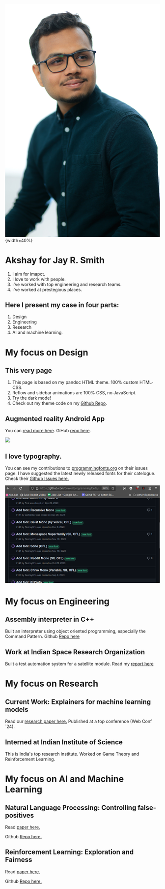 ![](./images/akshay-linkedin.jpg){width=40%}

# Akshay for Jay R. Smith

1. I aim for imapct. 
2. I love to work with people. 
3. I've worked with top engineering and research teams.
4. I've worked at prestegious places.

## Here I present my case in four parts:

1. Design
2. Engineering
3. Research
4. AI and machine learning.

# My focus on Design

## This very page

1. This page is based on my pandoc HTML theme. 100% custom HTML-CSS.
2. Reflow and sidebar animations are 100% CSS, no JavaScript.
3. Try the dark mode!
4. Check out my theme code on my [Github Repo](https://github.com/AkshayChn/pandoc-html-theme).

## Augmented reality Android App

You can [read more here](https://akych.com/cs428/). GiHub [repo here](https://github.com/AkshayChn/cs428-project-1).

![](https://akych.com/cs428/images/blank-vr.png)


## I love typography.

You can see my contributions to [programmingfonts.org](programmingfonts.org) on their issues page. I have suggested the latest newly released fonts for their catelogue. Check their [Github Issues here.](https://github.com/braver/programmingfonts/issues?q=is%3Aissue+is%3Aclosed)

![](./images/prog.png)

# My focus on Engineering

## Assembly interpreter in C++

Built an interpreter using object oriented programming, especially the Command Pattern. Github [Repo here](https://github.com/AkshayChn/assembly-language-interpreter)

## Work at Indian Space Research Organization

Built a test automation system for a satellite module. Read my [report here](./images/Akshay_Report.pdf)

# My focus on Research

## Current Work: Explainers for machine learning models

Read our [research paper here.](https://arxiv.org/abs/2402.06030) Published at a top conference (Web Conf `24).

## Interned at Indian Institute of Science

This is India's top research institute. Worked on Game Theory and Reinforcement Learning.

# My focus on AI and Machine Learning 

## Natural Language Processing: Controlling false-positives

Read [paper here.](./images/nlp.pdf)

Github [Repo here.](https://github.com/AkshayChn/cs521)

## Reinforcement Learning: Exploration and Fairness

Read [paper here.](https://github.com/AkshayChn/modern-rl/blob/master/docs/output/main.pdf)

Github [Repo here.](https://github.com/AkshayChn/modern-rl/tree/master)
